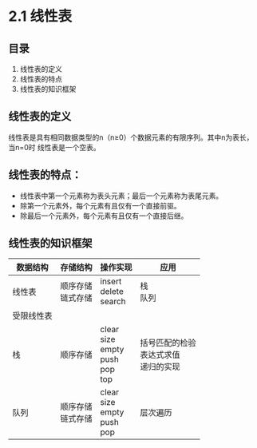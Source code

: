 # 2.1 线性表

## 目录

1. 线性表的定义
2. 线性表的特点
3. 线性表的知识框架



## 线性表的定义

线性表是具有相同数据类型的n（n≥0）个数据元素的有限序列。其中n为表长，当n=0时 线性表是一个空表。



## 线性表的特点：

* 线性表中第一个元素称为表头元素；最后一个元素称为表尾元素。
* 除第一个元素外，每个元素有且仅有一个直接前驱。
* 除最后一个元素外，每个元素有且仅有一个直接后继。



## 线性表的知识框架

| 数据结构   | 存储结构               | 操作实现                                               | 应用                                           |
| ---------- | ---------------------- | ------------------------------------------------------ | ---------------------------------------------- |
| 线性表     | 顺序存储<br />链式存储 | insert<br />delete<br />search                         | 栈<br />队列                                   |
| 受限线性表 |                        |                                                        |                                                |
| 栈         | 顺序存储               | clear<br />size<br />empty<br />push<br />pop<br />top | 括号匹配的检验<br />表达式求值<br />递归的实现 |
| 队列       | 顺序存储<br />链式存储 | clear<br />size<br />empty<br />push<br />pop          | 层次遍历                                       |

